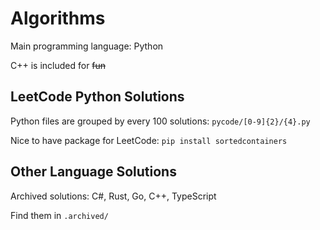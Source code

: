 # Algorithms
Main programming language: Python

C++ is included for ~~fun~~

## LeetCode Python Solutions
Python files are grouped by every 100 solutions: ```pycode/[0-9]{2}/{4}.py```

Nice to have package for LeetCode: ```pip install sortedcontainers```

## Other Language Solutions

Archived solutions: C#, Rust, Go, C++, TypeScript

Find them in ```.archived/```

